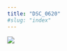 ```yaml
---
title: "DSC_0620"
#slug: "index"
---
```


[![](/wp-content/2015/05/DSC_0620-300x201.jpg)](/wp-content/2015/05/DSC_0620.jpg)